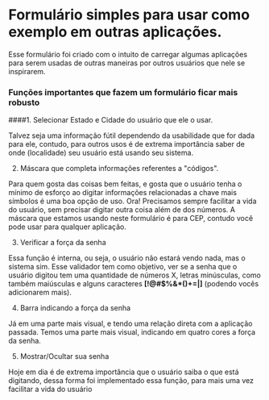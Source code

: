 # Formulário simples para usar como exemplo em outras aplicações.

Esse formulário foi criado com o intuito de carregar algumas aplicações para serem usadas de outras maneiras por outros usuários que nele se inspirarem.

### Funções importantes que fazem um formulário ficar mais robusto
####1. Selecionar Estado e Cidade do usuário que ele o usar.

Talvez seja uma informação fútil dependendo da usabilidade que for dada para ele, contudo, para outros usos é de extrema importância saber de onde (localidade) seu usuário está usando seu sistema.

2. Máscara que completa informações referentes a "códigos".

Para quem gosta das coisas bem feitas, e gosta que o usuário tenha o mínimo de esforço ao digitar informações relacionadas a chave mais símbolos é uma boa opção de uso. Ora! Precisamos sempre facilitar a vida do usuário, sem precisar digitar outra coisa além de dos números. A máscara que estamos usando neste formulário é para CEP, contudo você pode usar para qualquer aplicação.

3. Verificar a força da senha

Essa função é interna, ou seja, o usuário não estará vendo nada, mas o sistema sim. Esse validador tem como objetivo, ver se a senha que o usuário digitou tem uma quantidade de números X, letras minúsculas, como também maiúsculas e alguns caracteres **[!@#$%&*()+=|]** (podendo vocês adicionarem mais).

4. Barra indicando a força da senha

Já em uma parte mais visual, e tendo uma relação direta com a aplicação passada. Temos uma parte mais visual, indicando em quatro cores a força da senha.

5. Mostrar/Ocultar sua senha

Hoje em dia é de extrema importância que o usuário saiba o que está digitando, dessa forma foi implementado essa função, para mais uma vez facilitar a vida do usuário

